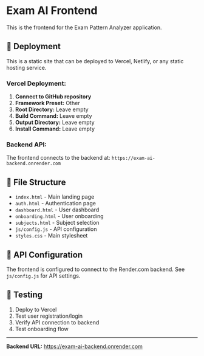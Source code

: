 # Exam AI Frontend

This is the frontend for the Exam Pattern Analyzer application.

## 🚀 **Deployment**

This is a static site that can be deployed to Vercel, Netlify, or any static hosting service.

### **Vercel Deployment:**

1. **Connect to GitHub repository**
2. **Framework Preset:** Other
3. **Root Directory:** Leave empty
4. **Build Command:** Leave empty
5. **Output Directory:** Leave empty
6. **Install Command:** Leave empty

### **Backend API:**

The frontend connects to the backend at: `https://exam-ai-backend.onrender.com`

## 📁 **File Structure**

- `index.html` - Main landing page
- `auth.html` - Authentication page
- `dashboard.html` - User dashboard
- `onboarding.html` - User onboarding
- `subjects.html` - Subject selection
- `js/config.js` - API configuration
- `styles.css` - Main stylesheet

## 🔗 **API Configuration**

The frontend is configured to connect to the Render.com backend. See `js/config.js` for API settings.

## 🧪 **Testing**

1. Deploy to Vercel
2. Test user registration/login
3. Verify API connection to backend
4. Test onboarding flow

---

**Backend URL:** https://exam-ai-backend.onrender.com 